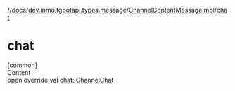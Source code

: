//[docs](../../../index.md)/[dev.inmo.tgbotapi.types.message](../index.md)/[ChannelContentMessageImpl](index.md)/[chat](chat.md)



# chat  
[common]  
Content  
open override val [chat](chat.md): [ChannelChat](../../dev.inmo.tgbotapi.types.chat.abstracts/-channel-chat/index.md)  



